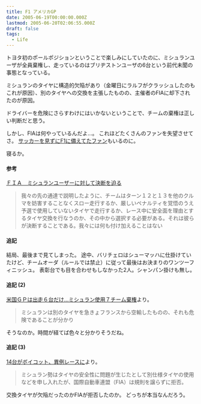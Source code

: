 ```yaml
---
title: F1 アメリカGP
date: 2005-06-19T00:00:00.000Z
lastmod: 2005-06-20T02:06:55.000Z
draft: false
tags:
  - Life
---
```


トヨタ初のポールポジションということで楽しみにしていたのに、ミシュランユーザが全員棄権し、走っているのはブリヂストンユーザの6台という前代未聞の事態となっている。

ミシュランのタイヤに構造的欠陥があり（金曜日にラルフがクラッシュしたのもこれが原因）、別のタイヤへの交換を主張したものの、主催者のFIAに却下されたのが原因。

ドライバーを危険にさらすわけにはいかないということで、チームの棄権は正しい判断だと思う。

しかし、FIAは何やっているんだよ…。 これほどたくさんのファンを失望させてさ。 [サッカーを見ずにF1に備えてたファン](http://blog.livedoor.jp/geog79/archives/25736804.html)もいるのに。

寝るか。

#### 参考

[ＦＩＡ　ミシュランユーザーに対して決断を迫る](http://www.f1racing.net/ja/news.php?newsID=90157)

> 我々の先の通達で説明したように、チームはターン１２と１３を他のクルマを妨害することなくスロー走行するか、厳しいペナルティを覚悟のうえ予選で使用していないタイヤで走行するか、レース中に安全面を理由とするタイヤ交換を行なうのか、その中から選択する必要がある。それは彼らが決断することである。我々には何も付け加えることはない

#### 追記

結局、最後まで見てしまった。 途中、バリチェロはシューマッハに仕掛けていたけど、チームオーダ（ルールでは禁止）に従って最後はお決まりのワンツーフィニッシュ。 表彰台でも目を合わせもしなかった2人。シャンパン掛けも無し。

#### 追記 (2)

[米国ＧＰは出走６台だけ…ミシュラン使用７チーム棄権](http://headlines.yahoo.co.jp/hl?a=20050620-00000502-yom-spo)より。

> ミシュランは別のタイヤを急きょフランスから空輸したものの、それも危険であることが分かり

そうなのか。時間が経てば色々と分かりそうだね。

#### 追記 (3)

[14台がボイコット、異例レースに](http://sports.yahoo.co.jp/hl?c=sports\&d=20050620\&a=20050620-00000020-jij-spo)より。

> ミシュラン勢はタイヤの安全性に問題が生じたとして別仕様タイヤの使用などを申し入れたが、国際自動車連盟（FIA）は規則を譲らずに拒否。

交換タイヤが欠陥だったのかFIAが拒否したのか。 どっちが本当なんだろう。
